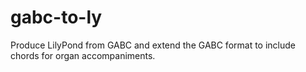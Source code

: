 gabc-to-ly
==========

Produce LilyPond from GABC and extend the GABC format to include chords for organ accompaniments.


